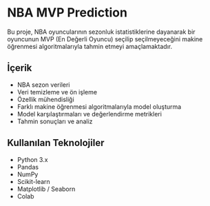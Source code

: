 # NBA MVP Prediction

Bu proje, NBA oyuncularının sezonluk istatistiklerine dayanarak bir oyuncunun MVP (En Değerli Oyuncu) seçilip seçilmeyeceğini makine öğrenmesi algoritmalarıyla tahmin etmeyi amaçlamaktadır.

## İçerik

- NBA sezon verileri
- Veri temizleme ve ön işleme
- Özellik mühendisliği
- Farklı makine öğrenmesi algoritmalarıyla model oluşturma
- Model karşılaştırmaları ve değerlendirme metrikleri
- Tahmin sonuçları ve analiz

## Kullanılan Teknolojiler

- Python 3.x
- Pandas
- NumPy
- Scikit-learn
- Matplotlib / Seaborn
- Colab


